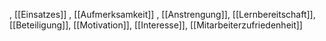 , [[Einsatzes]]
, [[Aufmerksamkeit]]
, [[Anstrengung]], [[Lernbereitschaft]], [[Beteiligung]], [[Motivation]], [[Interesse]], [[Mitarbeiterzufriedenheit]]